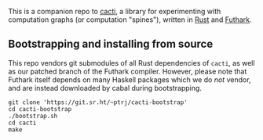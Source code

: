 This is a companion repo to
[cacti](https://git.sr.ht/~ptrj/cacti),
a library for experimenting with computation graphs
(or computation "spines"), written in
[Rust](https://github.com/rust-lang/rust) and
[Futhark](https://github.com/diku-dk/futhark).

## Bootstrapping and installing from source

This repo vendors git submodules of all Rust dependencies of
`cacti`, as well as our patched branch of the Futhark compiler.
However, please note that Futhark itself depends on many
Haskell packages which we do _not_ vendor, and are instead
downloaded by cabal during bootstrapping.

    git clone 'https://git.sr.ht/~ptrj/cacti-bootstrap'
    cd cacti-bootstrap
    ./bootstrap.sh
    cd cacti
    make
